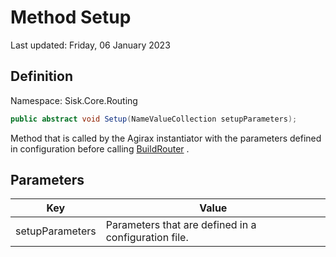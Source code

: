 # Method Setup
Last updated: Friday, 06 January 2023

## Definition
Namespace: Sisk.Core.Routing

```csharp
public abstract void Setup(NameValueCollection setupParameters);
```

Method that is called by the Agirax instantiator with the parameters defined in configuration before calling [BuildRouter](/spec/Sisk/Core/Routing/RouterFactory/BuildRouter) .

## Parameters

| Key | Value |
| --- | --- |
| setupParameters | Parameters that are defined in a configuration file. | 

